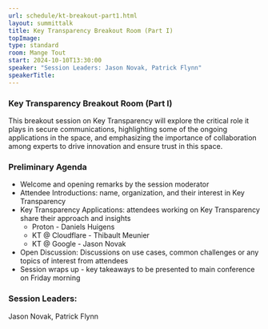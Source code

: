 ```yaml
---
url: schedule/kt-breakout-part1.html
layout: summittalk
title: Key Transparency Breakout Room (Part I)
topImage:
type: standard
room: Mange Tout
start: 2024-10-10T13:30:00
speaker: "Session Leaders: Jason Novak, Patrick Flynn"
speakerTitle: 
---
```


<div class="font-google font-medium">

### Key Transparency Breakout Room (Part I)

This breakout session on Key Transparency will explore the critical role it plays in secure communications, highlighting some of the ongoing applications in the space, and emphasizing the importance of collaboration among experts to drive innovation and ensure trust in this space. 

### Preliminary Agenda 
   
   * Welcome and opening remarks by the session moderator
   * Attendee Introductions: name, organization, and their interest in Key Transparency
   * Key Transparency Applications: attendees working on Key Transparency share their approach and insights
      * Proton - Daniels Huigens
      * KT @ Cloudflare - Thibault Meunier
      * KT @ Google - Jason Novak
   * Open Discussion: Discussions on use cases, common challenges or any topics of interest from attendees
   * Session wraps up - key takeaways to be presented to main conference on Friday morning

### Session Leaders:

Jason Novak, Patrick Flynn

</div>